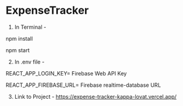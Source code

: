 # ExpenseTracker

1. In Terminal -

npm install

npm start

2. In .env file -

REACT_APP_LOGIN_KEY= Firebase Web API Key

REACT_APP_FIREBASE_URL= Firebase realtime-database URL

3. Link to Project - https://expense-tracker-kappa-lovat.vercel.app/
